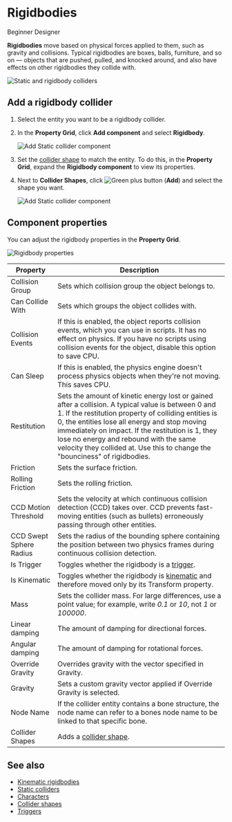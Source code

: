 # Rigidbodies

<span class="label label-doc-level">Beginner</span>
<span class="label label-doc-audience">Designer</span>

**Rigidbodies** move based on physical forces applied to them, such as gravity and collisions. Typical rigidbodies are boxes, balls, furniture, and so on — objects that are pushed, pulled, and knocked around, and also have effects on other rigidbodies they collide with.

![Static and rigidbody colliders](media/rigid-bodies-static-and-rigid-body-colliders.png)


## Add a rigidbody collider

1. Select the entity you want to be a rigidbody collider.

2. In the **Property Grid**, click **Add component** and select **Rigidbody**.

    ![Add Static collider component](media/physics-tutorials-create-a-bouncing-ball-add-rigitbody-component.png)

3. Set the [collider shape](collider-shapes.md) to match the entity. To do this, in the **Property Grid**, expand the **Rigidbody component** to view its properties.

4. Next to **Collider Shapes**, click ![Green plus button](../game-studio/media/green-plus-icon.png) (**Add**) and select the shape you want.

     ![Add Static collider component](media/physics-tutorials-create-a-bouncing-ball-rigitbody-shape.png)

## Component properties

You can adjust the rigidbody properties in the **Property Grid**.

![Rigidbody properties](media/rigid-body-properties.png)

Property              | Description
----------------------|-----------------------
Collision Group       | Sets which collision group the object belongs to.
Can Collide With      | Sets which groups the object collides with.
Collision Events      | If this is enabled, the object reports collision events, which you can use in scripts. It has no effect on physics. If you have no scripts using collision events for the object, disable this option to save CPU.
Can Sleep             | If this is enabled, the physics engine doesn't process physics objects when they're not moving. This saves CPU.
Restitution           | Sets the amount of kinetic energy lost or gained after a collision. A typical value is between 0 and 1. If the restitution property of colliding entities is 0, the entities lose all energy and stop moving immediately on impact. If the restitution is 1, they lose no energy and rebound with the same velocity they collided at. Use this to change the "bounciness" of rigidbodies.
Friction              | Sets the surface friction.
Rolling Friction      | Sets the rolling friction.
CCD Motion Threshold  | Sets the velocity at which continuous collision detection (CCD) takes over. CCD prevents fast-moving entities (such as bullets) erroneously passing through other entities.
CCD Swept Sphere Radius | Sets the radius of the bounding sphere containing the position between two physics frames during continuous collision detection.
Is Trigger            | Toggles whether the rigidbody is a [trigger](triggers.md).
Is Kinematic          | Toggles whether the rigidbody is [kinematic](kinematic-rigid-bodies.md) and therefore moved only by its Transform property.
Mass                  | Sets the collider mass. For large differences, use a point value; for example, write *0.1* or *10*, not *1* or *100000*.
Linear damping        | The amount of damping for directional forces.
Angular damping       | The amount of damping for rotational forces.
Override Gravity      | Overrides gravity with the vector specified in Gravity.
Gravity               | Sets a custom gravity vector applied if Override Gravity is selected.
Node Name             | If the collider entity contains a bone structure, the node name can refer to a bones node name to be linked to that specific bone.
Collider Shapes       | Adds a [collider shape](collider-shapes.md).

## See also

* [Kinematic rigidbodies](kinematic-rigid-bodies.md)
* [Static colliders](static-colliders.md)
* [Characters](characters.md)
* [Collider shapes](collider-shapes.md)
* [Triggers](triggers.md)